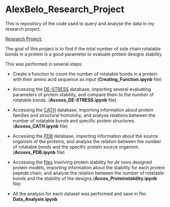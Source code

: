 # AlexBelo_Research_Project
This is repository of the code used to query and analyse the data in my research project.

<ins> Research Project: </ins>

The goal of this project is to find if the total number of side chain rotatable bonds in a protein is a good parameter to evaluate protein designs stability.

This was performed in several steps:

- Create a function to count the number of rotatable bonds in a protein with their amino acid sequence as input (**Creating_Function.ipynb** file)

- Accessing the [DE-STRESS](https://academic.oup.com/peds/article/doi/10.1093/protein/gzab029/6462357) database, importing several evaluating parameters of protein stability, and compare them to the number of rotatable bonds. (**Access_DE-STRESS.ipynb** file)

- Accessing the [CATH](https://www.cathdb.info/) database, importing information about protein families and structural homolohy, and analyse relations between the number of rotatable bonds and specific protein structures. (**Access_CATH.ipynb** file)

- Accessing the [PDB](https://www.rcsb.org/) database, importing information about the source organism of the proteins, and analyse the relation between the number of rotatable bonds and the specific protein source organism. (**Access_PDB.ipynb** file)

- Accessing the [files](https://www.science.org/doi/10.1126/science.aan0693) involving protein stability for *de novo* designed protein models, importing information about the stability for each protein peptide chain, and analyse the relation between the number of rotatable bonds and the stability of the designs.(**Acces_Proteinstability.ipynb** file)

- All the analysis for each dataset was performed and save in file: **Data_Analysis.ipynb**
